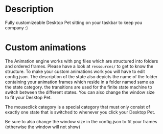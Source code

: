 # Description
Fully customizeable Desktop Pet sitting on your taskbar to keep you company :)

# Custom animations
The Animation engine works with png files which are structured into folders and ordered frames. Please have a look at `ressources/` to get to know the structure. To make your custom animations work you will have to edit config.json.
The description of the state also depicts the name of the folder containing your animation frames which reside in a folder named same as the state category. the transitions are used for the finite state machine to switch between the different states.
You can also change the window size to fit your Desktop Pet.

The mouseclick category is a special category that must only consist of exactly one state that is switched to whenever you click your Desktop Pet.

Be sure to also change the window size in the config.json to fit your frames (otherwise the window will not show)